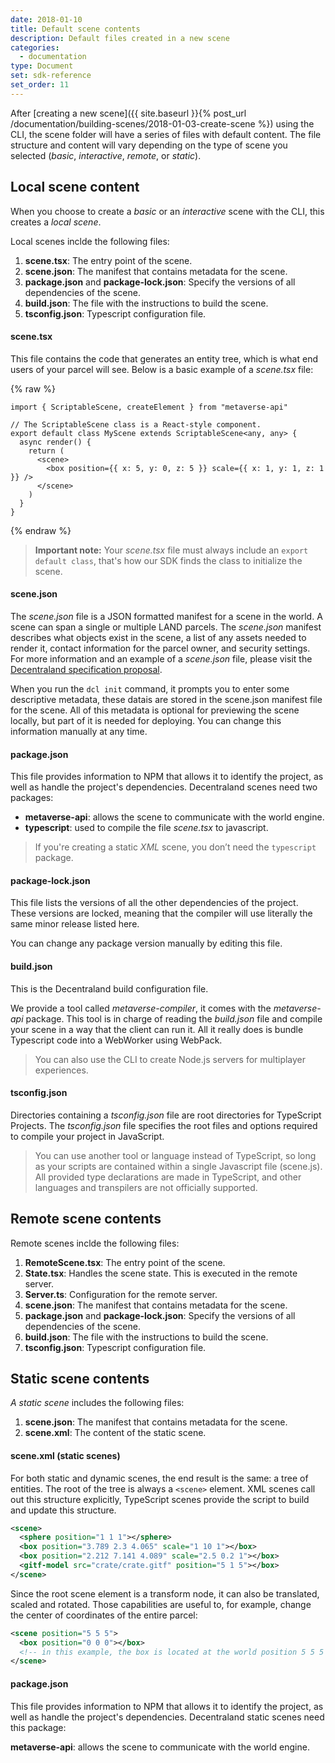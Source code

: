 ```yaml
---
date: 2018-01-10
title: Default scene contents
description: Default files created in a new scene
categories:
  - documentation
type: Document
set: sdk-reference
set_order: 11
---
```


After [creating a new scene]({{ site.baseurl }}{% post_url /documentation/building-scenes/2018-01-03-create-scene %}) using the CLI, the scene folder will have a series of files with default content. The file structure and content will vary depending on the type of scene you selected (_basic_, _interactive_, _remote_, or _static_).

## Local scene content

When you choose to create a _basic_ or an _interactive_ scene with the CLI, this creates a _local scene_.

Local scenes inclde the following files:

1.  **scene.tsx**: The entry point of the scene.
2.  **scene.json**: The manifest that contains metadata for the scene.
3.  **package.json** and **package-lock.json**: Specify the versions of all dependencies of the scene.
4.  **build.json**: The file with the instructions to build the scene.
5.  **tsconfig.json**: Typescript configuration file.

#### scene.tsx

This file contains the code that generates an entity tree, which is what end users of your parcel will see. Below is a basic example of a _scene.tsx_ file:

{% raw %}

```tsx
import { ScriptableScene, createElement } from "metaverse-api"

// The ScriptableScene class is a React-style component.
export default class MyScene extends ScriptableScene<any, any> {
  async render() {
    return (
      <scene>
        <box position={{ x: 5, y: 0, z: 5 }} scale={{ x: 1, y: 1, z: 1 }} />
      </scene>
    )
  }
}
```

{% endraw %}

> **Important note:** Your _scene.tsx_ file must always include an `export default class`, that's how our SDK finds the class to initialize the scene.

#### scene.json

The _scene.json_ file is a JSON formatted manifest for a scene in the world. A scene can span a single or multiple LAND parcels. The _scene.json_ manifest describes what objects exist in the scene, a list of any assets needed to render it, contact information for the parcel owner, and security settings. For more information and an example of a
_scene.json_ file, please visit the [Decentraland specification proposal](https://github.com/decentraland/proposals/blob/master/dsp/0020.mediawiki).

When you run the `dcl init` command, it prompts you to enter some descriptive metadata, these datais are stored in
the scene.json manifest file for the scene. All of this
metadata is optional for previewing the scene locally, but part of it is needed for deploying. You can change this information manually at any time.

#### package.json

This file provides information to NPM that allows it to identify the project, as well as handle the project's dependencies. Decentraland scenes need two packages:

- **metaverse-api**: allows the scene to communicate with the world engine.
- **typescript**: used to compile the file _scene.tsx_ to javascript.

> If you're creating a static _XML_ scene, you don’t need the `typescript` package.

#### package-lock.json

This file lists the versions of all the other dependencies of the project. These versions are locked, meaning that the compiler will use literally the same minor release listed here.

You can change any package version manually by editing this file.

#### build.json

This is the Decentraland build configuration file.

We provide a tool called _metaverse-compiler_, it comes with the _metaverse-api_ package. This tool is in charge of
reading the _build.json_ file and compile your scene in a way that the client can run it. All it really does is bundle Typescript code into a WebWorker using WebPack.

> You can also use the CLI to create Node.js servers for multiplayer experiences.

#### tsconfig.json

Directories containing a _tsconfig.json_ file are root directories for TypeScript Projects. The _tsconfig.json_ file specifies the root files and options required to compile your project in JavaScript.

> You can use another tool or language instead of TypeScript, so long as your scripts are contained within a single Javascript file (scene.js). All provided type declarations are made in TypeScript, and other languages and transpilers are not officially supported.

## Remote scene contents

Remote scenes inclde the following files:

1.  **RemoteScene.tsx**: The entry point of the scene.
2.  **State.tsx**: Handles the scene state. This is executed in the remote server.
3.  **Server.ts**: Configuration for the remote server.
4.  **scene.json**: The manifest that contains metadata for the scene.
5.  **package.json** and **package-lock.json**: Specify the versions of all dependencies of the scene.
6.  **build.json**: The file with the instructions to build the scene.
7.  **tsconfig.json**: Typescript configuration file.

## Static scene contents

_A static scene_ includes the following files:

1.  **scene.json**: The manifest that contains metadata for the scene.
2.  **scene.xml**: The content of the static scene.

#### scene.xml (static scenes)

For both static and dynamic scenes, the end result is the same: a tree of entities. The root of the tree is always a `<scene>` element. XML scenes call out this structure explicitly, TypeScript scenes provide the script to build and update this structure.

```xml
<scene>
  <sphere position="1 1 1"></sphere>
  <box position="3.789 2.3 4.065" scale="1 10 1"></box>
  <box position="2.212 7.141 4.089" scale="2.5 0.2 1"></box>
  <gitf-model src="crate/crate.gitf" position="5 1 5"></box>
</scene>
```

Since the root scene element is a transform node, it can also be translated, scaled and rotated. Those capabilities are useful to, for example, change the center of coordinates of the entire parcel:

```xml
<scene position="5 5 5">
  <box position="0 0 0"></box>
  <!-- in this example, the box is located at the world position 5 5 5 -->
</scene>
```

#### package.json

This file provides information to NPM that allows it to identify the project, as well as handle the project's dependencies. Decentraland static scenes need this package:

**metaverse-api**: allows the scene to communicate with the world engine.
